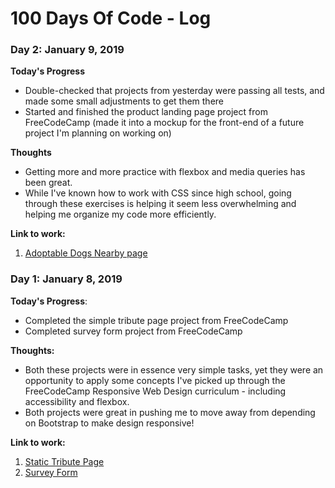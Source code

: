 # 100 Days Of Code - Log

### Day 2: January 9, 2019

**Today's Progress**
- Double-checked that projects from yesterday were passing all tests, and made some small adjustments to get them there
- Started and finished the product landing page project from FreeCodeCamp (made it into a mockup for the front-end of a future project I'm planning on working on)

**Thoughts**
- Getting more and more practice with flexbox and media queries has been great.
- While I've known how to work with CSS since high school, going through these exercises is helping it seem less overwhelming and helping me organize my code more efficiently.

**Link to work:**
1. [Adoptable Dogs Nearby page](https://codepen.io/amyhenning/pen/PXdWoo)

### Day 1: January 8, 2019

**Today's Progress**:
- Completed the simple tribute page project from FreeCodeCamp
- Completed survey form project from FreeCodeCamp

**Thoughts:** 
- Both these projects were in essence very simple tasks, yet they were an opportunity to apply some concepts I've picked up through the FreeCodeCamp Responsive Web Design curriculum - including accessibility and flexbox.
- Both projects were great in pushing me to move away from depending on Bootstrap to make design responsive!

**Link to work:** 
1. [Static Tribute Page](https://codepen.io/amyhenning/pen/maKmRY)
2. [Survey Form](https://codepen.io/amyhenning/pen/jXpPOE)